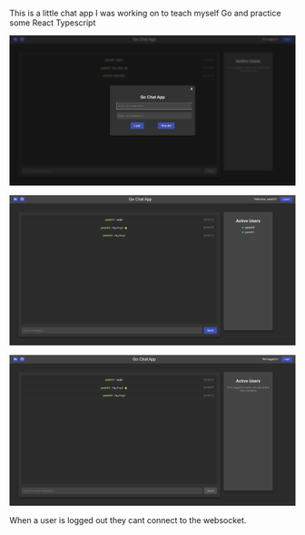 This is a little chat app I was working on to teach myself Go and practice some React Typescript

<p align="center">
  <img src='docs/Screenshot-login.png'>
</p>
<p align="center">
  <img src='docs/Screenshot-main.png'>
</p>
<p align="center">
  <img src='docs/Screenshot-logged-out.png'>
</p>
When a user is logged out they cant connect to the websocket.

